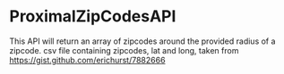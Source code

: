 # ProximalZipCodesAPI
This API will return an array of zipcodes around the provided radius of a zipcode. csv file containing zipcodes, lat and long,  taken from https://gist.github.com/erichurst/7882666
